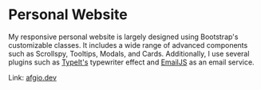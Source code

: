 
# Personal Website

My responsive personal website is largely designed using Bootstrap's customizable classes. It includes a wide range of advanced components such as Scrollspy, Tooltips, Modals, and Cards. Additionally, I use several plugins such as [TypeIt's](https://www.typeitjs.com/) typewriter effect and [EmailJS](https://www.emailjs.com/) as an email service.

Link: [afgio.dev](https://afgio.dev/)